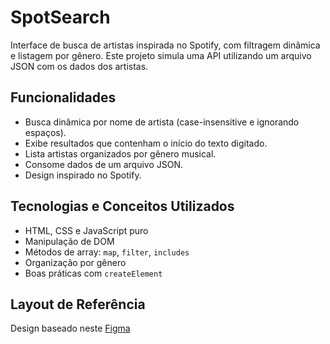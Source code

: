 # SpotSearch

Interface de busca de artistas inspirada no Spotify, com filtragem dinâmica e listagem por gênero. Este projeto simula uma API utilizando um arquivo JSON com os dados dos artistas.

## Funcionalidades

- Busca dinâmica por nome de artista (case-insensitive e ignorando espaços).
- Exibe resultados que contenham o início do texto digitado.
- Lista artistas organizados por gênero musical.
- Consome dados de um arquivo JSON.
- Design inspirado no Spotify.

## Tecnologias e Conceitos Utilizados

- HTML, CSS e JavaScript puro
- Manipulação de DOM
- Métodos de array: `map`, `filter`, `includes`
- Organização por gênero
- Boas práticas com `createElement`


## Layout de Referência

Design baseado neste [Figma](https://www.figma.com/file/sNYLh5mJ2tDvNYWBiXfjox/Spotify-UI-Design-(Search%2FArtist-Profile)-(Community)?type=design&node-id=228%3A2385&mode=design)


